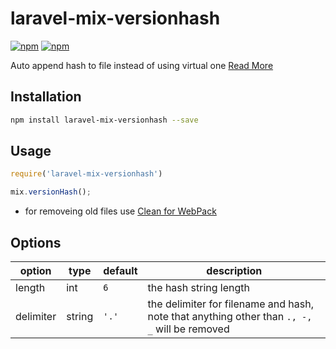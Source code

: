 # laravel-mix-versionhash

[![npm](https://img.shields.io/npm/v/laravel-mix-versionhash.svg)](https://www.npmjs.com/package/laravel-mix-versionhash) [![npm](https://img.shields.io/npm/dt/laravel-mix-versionhash.svg)](https://www.npmjs.com/package/laravel-mix-versionhash)

Auto append hash to file instead of using virtual one [Read More](https://github.com/JeffreyWay/laravel-mix/issues/1022)

## Installation

```bash
npm install laravel-mix-versionhash --save
```

## Usage

```js
require('laravel-mix-versionhash')

mix.versionHash();
```

- for removeing old files use [Clean for WebPack](https://github.com/johnagan/clean-webpack-plugin)

## Options

|   option  |  type  | default |                                            description                                            |
|-----------|--------|---------|---------------------------------------------------------------------------------------------------|
| length    | int    | `6`     | the hash string length                                                                            |
| delimiter | string | `'.'`   | the delimiter for filename and hash, <br> note that anything other than `., -, _` will be removed |
